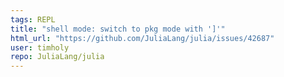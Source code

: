 ```yaml
---
tags: REPL
title: "shell mode: switch to pkg mode with ']'"
html_url: "https://github.com/JuliaLang/julia/issues/42687"
user: timholy
repo: JuliaLang/julia
---
```



